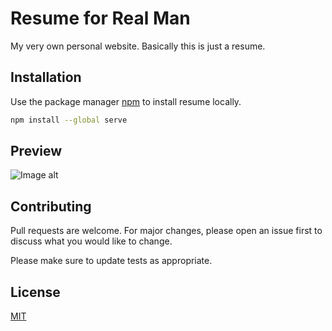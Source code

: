 # Resume for Real Man
My very own personal website. Basically this is just a resume.

## Installation

Use the package manager [npm](https://nodejs.org/uk/download/) to install resume locally.

```bash
npm install --global serve
```
## Preview
![Image alt](https://i.imgur.com/f4rhc3S.png)

## Contributing
Pull requests are welcome. For major changes, please open an issue first to discuss what you would like to change.

Please make sure to update tests as appropriate.

## License
[MIT](https://choosealicense.com/licenses/mit/)
